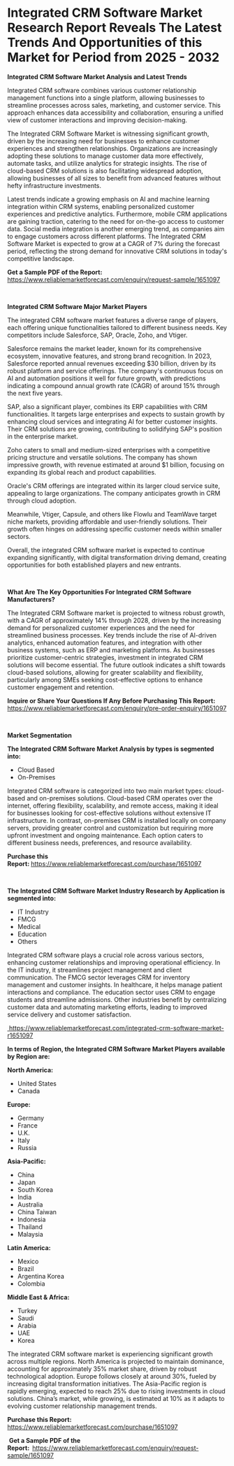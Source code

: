 <p><h1>Integrated CRM Software Market Research Report Reveals The Latest Trends And Opportunities of this Market for Period from 2025 - 2032</h1></p><p><strong>Integrated CRM Software Market Analysis and Latest Trends</strong></p>
<p><p>Integrated CRM software combines various customer relationship management functions into a single platform, allowing businesses to streamline processes across sales, marketing, and customer service. This approach enhances data accessibility and collaboration, ensuring a unified view of customer interactions and improving decision-making.</p><p>The Integrated CRM Software Market is witnessing significant growth, driven by the increasing need for businesses to enhance customer experiences and strengthen relationships. Organizations are increasingly adopting these solutions to manage customer data more effectively, automate tasks, and utilize analytics for strategic insights. The rise of cloud-based CRM solutions is also facilitating widespread adoption, allowing businesses of all sizes to benefit from advanced features without hefty infrastructure investments.</p><p>Latest trends indicate a growing emphasis on AI and machine learning integration within CRM systems, enabling personalized customer experiences and predictive analytics. Furthermore, mobile CRM applications are gaining traction, catering to the need for on-the-go access to customer data. Social media integration is another emerging trend, as companies aim to engage customers across different platforms. The Integrated CRM Software Market is expected to grow at a CAGR of 7% during the forecast period, reflecting the strong demand for innovative CRM solutions in today's competitive landscape.</p></p>
<p><strong>Get a Sample PDF of the Report:&nbsp;</strong> <a href="https://www.reliablemarketforecast.com/enquiry/request-sample/1651097?utm_campaign=1885&utm_medium=2&utm_source=Github&utm_content=ia&utm_term=19042025&utm_id=integrated-crm-software">https://www.reliablemarketforecast.com/enquiry/request-sample/1651097</a></p>
<p>&nbsp;</p>
<p><strong>Integrated CRM Software Major Market Players</strong></p>
<p><p>The integrated CRM software market features a diverse range of players, each offering unique functionalities tailored to different business needs. Key competitors include Salesforce, SAP, Oracle, Zoho, and Vtiger.</p><p>Salesforce remains the market leader, known for its comprehensive ecosystem, innovative features, and strong brand recognition. In 2023, Salesforce reported annual revenues exceeding $30 billion, driven by its robust platform and service offerings. The company's continuous focus on AI and automation positions it well for future growth, with predictions indicating a compound annual growth rate (CAGR) of around 15% through the next five years.</p><p>SAP, also a significant player, combines its ERP capabilities with CRM functionalities. It targets large enterprises and expects to sustain growth by enhancing cloud services and integrating AI for better customer insights. Their CRM solutions are growing, contributing to solidifying SAP's position in the enterprise market.</p><p>Zoho caters to small and medium-sized enterprises with a competitive pricing structure and versatile solutions. The company has shown impressive growth, with revenue estimated at around $1 billion, focusing on expanding its global reach and product capabilities.</p><p>Oracle's CRM offerings are integrated within its larger cloud service suite, appealing to large organizations. The company anticipates growth in CRM through cloud adoption.</p><p>Meanwhile, Vtiger, Capsule, and others like Flowlu and TeamWave target niche markets, providing affordable and user-friendly solutions. Their growth often hinges on addressing specific customer needs within smaller sectors.</p><p>Overall, the integrated CRM software market is expected to continue expanding significantly, with digital transformation driving demand, creating opportunities for both established players and new entrants.</p></p>
<p>&nbsp;</p>
<p><strong>What Are The Key Opportunities For Integrated CRM Software Manufacturers?</strong></p>
<p><p>The Integrated CRM Software market is projected to witness robust growth, with a CAGR of approximately 14% through 2028, driven by the increasing demand for personalized customer experiences and the need for streamlined business processes. Key trends include the rise of AI-driven analytics, enhanced automation features, and integration with other business systems, such as ERP and marketing platforms. As businesses prioritize customer-centric strategies, investment in integrated CRM solutions will become essential. The future outlook indicates a shift towards cloud-based solutions, allowing for greater scalability and flexibility, particularly among SMEs seeking cost-effective options to enhance customer engagement and retention.</p></p>
<p><strong>Inquire or Share Your Questions If Any Before Purchasing This Report:</strong> <a href="https://www.reliablemarketforecast.com/enquiry/pre-order-enquiry/1651097?utm_campaign=1885&utm_medium=2&utm_source=Github&utm_content=ia&utm_term=19042025&utm_id=integrated-crm-software">https://www.reliablemarketforecast.com/enquiry/pre-order-enquiry/1651097</a></p>
<p>&nbsp;</p>
<p><strong>Market Segmentation</strong></p>
<p><strong>The Integrated CRM Software Market Analysis by types is segmented into:</strong></p>
<p><ul><li>Cloud Based</li><li>On-Premises</li></ul></p>
<p><p>Integrated CRM software is categorized into two main market types: cloud-based and on-premises solutions. Cloud-based CRM operates over the internet, offering flexibility, scalability, and remote access, making it ideal for businesses looking for cost-effective solutions without extensive IT infrastructure. In contrast, on-premises CRM is installed locally on company servers, providing greater control and customization but requiring more upfront investment and ongoing maintenance. Each option caters to different business needs, preferences, and resource availability.</p></p>
<p><strong>Purchase this Report:&nbsp;</strong><a href="https://www.reliablemarketforecast.com/purchase/1651097?utm_campaign=1885&utm_medium=2&utm_source=Github&utm_content=ia&utm_term=19042025&utm_id=integrated-crm-software">https://www.reliablemarketforecast.com/purchase/1651097</a></p>
<p>&nbsp;</p>
<p><strong>The Integrated CRM Software Market Industry Research by Application is segmented into:</strong></p>
<p><ul><li>IT Industry</li><li>FMCG</li><li>Medical</li><li>Education</li><li>Others</li></ul></p>
<p><p>Integrated CRM software plays a crucial role across various sectors, enhancing customer relationships and improving operational efficiency. In the IT industry, it streamlines project management and client communication. The FMCG sector leverages CRM for inventory management and customer insights. In healthcare, it helps manage patient interactions and compliance. The education sector uses CRM to engage students and streamline admissions. Other industries benefit by centralizing customer data and automating marketing efforts, leading to improved service delivery and customer satisfaction.</p></p>
<p><a href="https://www.reliablemarketforecast.com/integrated-crm-software-market-r1651097?utm_campaign=1885&utm_medium=2&utm_source=Github&utm_content=ia&utm_term=19042025&utm_id=integrated-crm-software">&nbsp;https://www.reliablemarketforecast.com/integrated-crm-software-market-r1651097</a></p>
<p><strong>In terms of Region, the Integrated CRM Software Market Players available by Region are:</strong></p>
<p>
    <p> <strong> North America: </strong>
        <ul>
            <li>United States</li>
            <li>Canada</li>
        </ul>
        </p> 
    <p> <strong> Europe: </strong>
        <ul>
            <li>Germany</li>
            <li>France</li>
            <li>U.K.</li>
            <li>Italy</li>
            <li>Russia</li>
        </ul>
        </p> 
    <p> <strong> Asia-Pacific: </strong>
        <ul>
            <li>China</li>
            <li>Japan</li>
            <li>South Korea</li>
            <li>India</li>
            <li>Australia</li>
            <li>China Taiwan</li>
            <li>Indonesia</li>
            <li>Thailand</li>
            <li>Malaysia</li>
        </ul>
        </p> 
    <p> <strong> Latin America: </strong>
        <ul>
            <li>Mexico</li>
            <li>Brazil</li>
            <li>Argentina Korea</li>
            <li>Colombia</li>
        </ul>
        </p> 
    <p> <strong> Middle East & Africa: </strong>
        <ul>
            <li>Turkey</li>
            <li>Saudi</li>
            <li>Arabia</li>
            <li>UAE</li>
            <li>Korea</li>
        </ul>
    </p>
    </p>
<p><p>The integrated CRM software market is experiencing significant growth across multiple regions. North America is projected to maintain dominance, accounting for approximately 35% market share, driven by robust technological adoption. Europe follows closely at around 30%, fueled by increasing digital transformation initiatives. The Asia-Pacific region is rapidly emerging, expected to reach 25% due to rising investments in cloud solutions. China’s market, while growing, is estimated at 10% as it adapts to evolving customer relationship management trends.</p></p>
<p><strong>Purchase this Report: </strong><a href="https://www.reliablemarketforecast.com/purchase/1651097?utm_campaign=1885&utm_medium=2&utm_source=Github&utm_content=ia&utm_term=19042025&utm_id=integrated-crm-software">https://www.reliablemarketforecast.com/purchase/1651097</a></p>
<p>&nbsp;<strong>Get a Sample PDF of the Report:&nbsp;&nbsp;</strong><a href="https://www.reliablemarketforecast.com/enquiry/request-sample/1651097?utm_campaign=1885&utm_medium=2&utm_source=Github&utm_content=ia&utm_term=19042025&utm_id=integrated-crm-software">https://www.reliablemarketforecast.com/enquiry/request-sample/1651097</a></p>
<p><strong></strong></p>
<p><p></p><p></p><p></p></p>